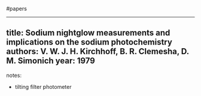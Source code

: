 #papers

---
title: Sodium nightglow measurements and implications on the sodium photochemistry
authors: V. W. J. H. Kirchhoff, B. R. Clemesha, D. M. Simonich
year: 1979
---
notes:
- tilting filter photometer